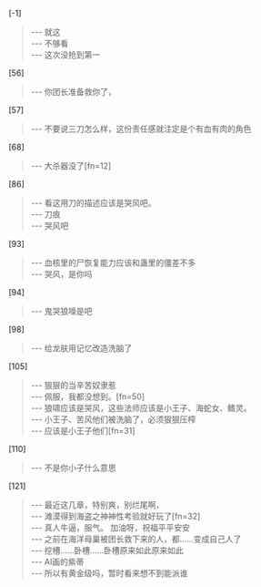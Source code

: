 
[-1] 
>--- 就这<br>
>--- 不够看<br>
>--- 这次没抢到第一<br>

[56] 
>--- 你团长准备救你了，<br>

[57] 
>--- 不要说三刀怎么样，这份责任感就注定是个有血有肉的角色<br>

[68] 
>--- 大杀器没了[fn=12]<br>

[86] 
>--- 看这用刀的描述应该是哭风吧。<br>
>--- 刀痕<br>
>--- 哭风吧<br>

[93] 
>--- 血核里的尸恢复能力应该和蛊里的僵差不多<br>
>--- 哭风，是你吗<br>

[94] 
>--- 鬼哭狼嚎是吧<br>

[98] 
>--- 给龙肤用记忆改造洗脑了<br>

[105] 
>--- 狠狠的当辛苦奴隶惹<br>
>--- 佩服，我都没想到。[fn=50]<br>
>--- 狼啸应该是哭风，这些法师应该是小王子、海蛇女、鳍灵。<br>
>--- 小王子、苦风他们被洗脑了，必须狠狠压榨<br>
>--- 应该是小王子他们[fn=31]<br>

[110] 
>--- 不是你小子什么意思<br>

[121] 
>--- 最近这几章，特别爽，别烂尾啊，<br>
>--- 滩漠得到海盗之神神性考验就好玩了[fn=32]<br>
>--- 真人牛逼，服气。
加油呀，祝福平平安安<br>
>--- 之前在海洋母巢被团长救下来的人，都……变成自己人了<br>
>--- 挖槽……卧槽……卧槽原来如此原来如此<br>
>--- AI画的紫蒂<br>
>--- 所以有黄金级吗，暂时看来想不到能派谁<br>
